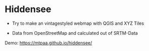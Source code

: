 # Hiddensee



- Try to make an vintagestyled webmap with QGIS and  XYZ Tiles 

- Data from OpenStreetMap and calculated out of SRTM-Data





Demo: https://mtpaa.github.io/hiddensee/
